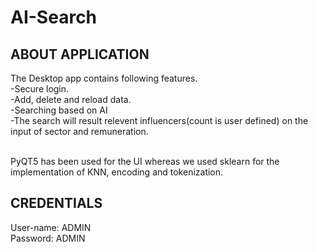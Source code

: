 # AI-Search
## ABOUT APPLICATION

The Desktop app contains following features. <br>
-Secure login. <br>
-Add, delete and reload data. <br>
-Searching based on AI <br>
-The search will result relevent influencers(count is user defined) on the input of sector and remuneration.<br><br>

PyQT5 has been used for the UI whereas we used sklearn for the implementation of KNN, encoding and tokenization.

## CREDENTIALS

User-name: ADMIN <br>
Password: ADMIN
